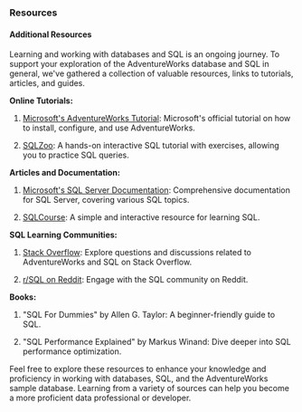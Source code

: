 ### Resources

#### Additional Resources

Learning and working with databases and SQL is an ongoing journey. To support your exploration of the AdventureWorks database and SQL in general, we've gathered a collection of valuable resources, links to tutorials, articles, and guides.

**Online Tutorials:**

1. [Microsoft's AdventureWorks Tutorial](https://docs.microsoft.com/en-us/sql/samples/adventureworks-install-configure?view=sql-server-ver15): Microsoft's official tutorial on how to install, configure, and use AdventureWorks.

2. [SQLZoo](https://sqlzoo.net/): A hands-on interactive SQL tutorial with exercises, allowing you to practice SQL queries.

**Articles and Documentation:**

1. [Microsoft's SQL Server Documentation](https://docs.microsoft.com/en-us/sql/sql-server/sql-server-technical-documentation): Comprehensive documentation for SQL Server, covering various SQL topics.

2. [SQLCourse](https://www.sqlcourse.com/): A simple and interactive resource for learning SQL.

**SQL Learning Communities:**

1. [Stack Overflow](https://stackoverflow.com/questions/tagged/adventureworks): Explore questions and discussions related to AdventureWorks and SQL on Stack Overflow.

2. [r/SQL on Reddit](https://www.reddit.com/r/SQL/): Engage with the SQL community on Reddit.

**Books:**

1. "SQL For Dummies" by Allen G. Taylor: A beginner-friendly guide to SQL.

2. "SQL Performance Explained" by Markus Winand: Dive deeper into SQL performance optimization.

Feel free to explore these resources to enhance your knowledge and proficiency in working with databases, SQL, and the AdventureWorks sample database. Learning from a variety of sources can help you become a more proficient data professional or developer.
